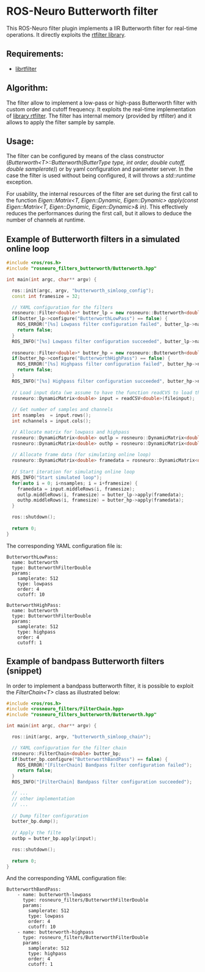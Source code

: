 # ROS-Neuro Butterworth filter

This ROS-Neuro filter plugin implements a IIR Butterworth filter for real-time operations. It directly exploits the [rtfilter library](https://packages.debian.org/search?keywords=librtfilter-dev).

## Requirements:
- [librtfilter](https://packages.debian.org/search?keywords=librtfilter-dev)

## Algorithm:
The filter allow to implement a low-pass or high-pass Butterworth filter with custom order and cutoff frequency. It exploits the real-time implementation of [library rtfilter](https://packages.debian.org/search?keywords=librtfilter-dev). The filter has internal memory (provided by rtfilter) and it allows to apply the filter sample by sample.

## Usage:
The filter can be configured by means of the class constructor (*Butterworth\<T\>::Butterworth(ButterType type, int order, double cutoff, double samplerate)*) or by yaml configuration and parameter server. In the case the filter is used without being configured, it will throws a *std::runtime* exception. 

For usability, the internal resources of the filter are set during the first call to the function *Eigen::Matrix\<T\, Eigen::Dynamic, Eigen::Dynamic\> apply(const Eigen::Matrix\<T\, Eigen::Dynamic, Eigen::Dynamic\>& in)*. This effectively reduces the performances during the first call, but it allows to deduce the number of channels at runtime.


## Example of Butterworth filters in a simulated online loop
```cpp
#include <ros/ros.h>
#include "rosneuro_filters_butterworth/Butterworth.hpp"

int main(int argc, char** argv) {

  ros::init(argc, argv, "butterworth_simloop_config");
  const int framesize = 32;

  // YAML configuration for the filters
  rosneuro::Filter<double>* butter_lp = new rosneuro::Butterworth<double>();
  if(butter_lp->configure("ButterworthLowPass") == false) {
    ROS_ERROR("[%s] Lowpass filter configuration failed", butter_lp->name().c_str());
    return false;
  }
  ROS_INFO("[%s] Lowpass filter configuration succeeded", butter_lp->name().c_str());
	
  rosneuro::Filter<double>* butter_hp = new rosneuro::Butterworth<double>();
  if(butter_hp->configure("ButterworthHighPass") == false) {
    ROS_ERROR("[%s] Highpass filter configuration failed", butter_hp->name().c_str());
    return false;
  }
  ROS_INFO("[%s] Highpass filter configuration succeeded", butter_hp->name().c_str());
 
  // Load input data (we assume to have the function readCVS to load the data from CSV file)
  rosneuro::DynamicMatrix<double> input = readCSV<double>(fileinput);
  
  // Get number of samples and channels
  int nsamples  = input.rows();
  int nchannels = input.cols();

  // Allocate matrix for lowpass and highpass
  rosneuro::DynamicMatrix<double> outlp = rosneuro::DynamicMatrix<double>::Zero(nsamples, nchannels);
  rosneuro::DynamicMatrix<double> outhp = rosneuro::DynamicMatrix<double>::Zero(nsamples, nchannels);
	
  // Allocate frame data (for simulating online loop) 	
  rosneuro::DynamicMatrix<double> framedata = rosneuro::DynamicMatrix<double>::Zero(framesize, nchannels);
  
  // Start iteration for simulating online loop
  ROS_INFO("Start simulated loop");
  for(auto i = 0; i<nsamples; i = i+framesize) {
    framedata = input.middleRows(i, framesize);
    outlp.middleRows(i, framesize) = butter_lp->apply(framedata);
    outhp.middleRows(i, framesize) = butter_hp->apply(framedata);
  }

  ros::shutdown();
  
  return 0;
}

```
The corresponding YAML configuration file is:
```
ButterworthLowPass:
  name: butterworth
  type: ButterworthFilterDouble
  params: 
    samplerate: 512
    type: lowpass
    order: 4
    cutoff: 10

ButterworthHighPass:
  name: butterworth
  type: ButterworthFilterDouble
  params: 
    samplerate: 512
    type: highpass
    order: 4
    cutoff: 1
```
## Example of bandpass Butterworth filters (snippet)
In order to implement a bandpass butterworth filter, it is possible to exploit the *FilterChain\<T\>* class as illustrated below:
```cpp
#include <ros/ros.h>
#include <rosneuro_filters/FilterChain.hpp>
#include "rosneuro_filters_butterworth/Butterworth.hpp"

int main(int argc, char** argv) {

  ros::init(argc, argv, "butterworth_simloop_chain");

  // YAML configuration for the filter chain
  rosneuro::FilterChain<double> butter_bp;
  if(butter_bp.configure("ButterworthBandPass") == false) {
    ROS_ERROR("[FilterChain] Bandpass filter configuration failed");
    return false;
  }
  ROS_INFO("[FilterChain] Bandpass filter configuration succeeded");

  // ...
  // other implementation
  // ...
  
  // Dump filter configuration
  butter_bp.dump();
  
  // Apply the filte
  outbp = butter_bp.apply(input);

  ros::shutdown();
	
  return 0;
}
```
And the corresponding YAML configuration file:
```
ButterworthBandPass:
    - name: butterworth-lowpass
      type: rosneuro_filters/ButterworthFilterDouble
      params: 
        samplerate: 512
        type: lowpass
        order: 4
        cutoff: 10
    - name: butterworth-highpass
      type: rosneuro_filters/ButterworthFilterDouble
      params: 
        samplerate: 512
        type: highpass
        order: 4
        cutoff: 1
```


  
